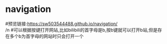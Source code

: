 # navigation
#预览链接:https://sw503544488.github.io/navigation/  
/n
#可以根据按键打开网站,比如bilibili的首字母是b,按b键就可以打开b站,但是存在多个b为首字母的网站时只会打开一个
